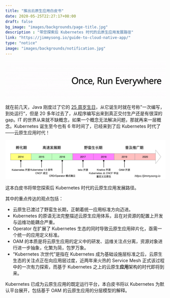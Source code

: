 ```yaml
---
title: "推出云原生应用白皮书"
date: 2020-05-25T22:27:17+08:00
draft: false
bg_image: "images/backgrounds/page-title.jpg"
description : "带您探索后 Kubernetes 时代的云原生应用发展路径"
link: "https://jimmysong.io/guide-to-cloud-native-app/"
type: "notice"
image: "images/backgrounds/notification.jpg"
---
```


![编译一次，到处运行](007S8ZIlly1gf65jqq5oog30go03vjt9.gif)



就在前几天，Java 刚度过了它的 [25 周岁生日](https://www.infoworld.com/article/3544229/java-programming-language-celebrates-25-years.html)，从它诞生时就在号称”一次编写，到处运行“，但是 20 多年过去了，从程序编写出来到真正交付生产还是有很深的 gap。IT 的世界从来就不缺概念，如果一个概念无法解决问题，那就再来一层概念。Kubernetes 诞生至今也有 6 年时间了，已经来到了后 Kubernetes 时代了——云原生应用时代！

![云原生应用的发展阶段](007S8ZIlly1gf65ufll5lj31m80e476v.jpg)

这本白皮书将带您探索后 Kubernetes 时代的云原生应用发展路径。

其中的重点传达的观点包括：

- 云原生已渡过了野蛮生长期，正朝着统一应用标准方向迈进。
- Kubernetes 的原语无法完整描述云原生应用体系，且在对资源的配置上开发与运维功能耦合严重。
- Operator 在扩展了 Kubernetes 生态的同时导致云原生应用碎片化，亟需一个统一的应用定义标准。
- OAM 的本质是将云原生应用的定义中的研发、运维关注点分离，资源对象进行进一步抽象，化繁为简，包罗万象。
- “Kubernetes 次世代”是指在 Kubernetes 成为基础设施层标准之后，云原生生态的关注点正在向应用层过度，近两年来火热的 Service Mesh 正式该过程中的一次有力探索，而基于 Kubernetes 之上的云原生**应用**架构的时代即将到来。

Kubernetes 已成为云原生应用的既定运行平台，本白皮书将以 Kubernetes 为默认平台展开，包括基于 OAM 的云原生应用的分层模型的解释。